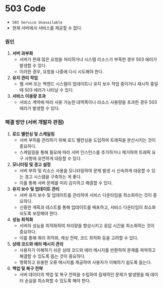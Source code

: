 # 503 Code
* `503 Service Unavailable`
* 현재 서버에서 서비스를 제공할 수 없다.
### 원인
1. **서버 과부화**
    * 서버가 현재 많은 요청을 처리하거나 시스템 리소스가 부족한 경우 503 에러가 발생할 수 있다.
    * 이러한 경우, 요청을 나중에 다시 시도해야 한다.
2. **유지 관리 작업**
    * 웹 서버 또는 백엔드 시스템이 업데이트나 유지 보수 작업 중이거나 재시작 중일 때 503 에러가 나타날 수 있다. 
3. **서비스 이용량 초과**
    * 서비스 계약에 따라 사용 가능한 대역폭이나 리소스 사용량을 초과한 경우 503 에러가 발생할 수 있다.

### 해결 방안 (서버 개발자 관점)
1. **로드 밸런싱 및 스케일링**
    * 서버 부하를 관리하기 위해 로드 밸런싱을 도입하여 트래픽을 분산시키는 것이 중요하다.
    * 스케일링을 통해 필요에 따라 서버 인스턴스를 추가하거나 제거하여 트래픽 요구 사항에 유연하게 대응할 수 있다.
2. **모니터링 및 경고 설정**
    * 서버 부하 및 리소스 사용을 모니터링하여 문제 발생 시 신속하게 대응할 수 있는 경고 시스템을 구축하는 게 좋다.
    * 이를 통해 서버 문제를 미리 감지하고 해결할 수 있다.
3. **유지 보수 및 업데이트 관리**
    * 서버 유지 보수 및 업데이트를 관리하여 서비스 다운타임을 최소화하는 것이 중요하다.
    * 신중한 계획과 테스트를 통해 업데이트를 배포하고, 서비스 다운타임이 최소화되도록 보장해야 한다.
4. **성능 최적화**
    * 서버의 성능을 최적화하여 처리량을 향상시키고 응답 시간을 최소화하는 것이 중요하다.
    * 이를 통해 쿼리 최적화, 캐싱 전략, 코드 최적화 등을 고려할 수 있다.
5. **상태 코드와 에러 메시지 관리**
    * 사용자가 이해하기 쉬운 상태 코드와 에러 메시지를 반환하여 문제를 파악하고 해결할 수 있도록 돕는 것이 중요하다.
    * 명확하고 유용한 오류 메시지를 제공하여 사용자가 이해하기 쉽도록 돕는다.
6. **백업 및 복구 전략**
    * 서버 데이터의 백업 및 복구 전략을 수립하여 잠재적인 문제가 발생했을 때 데이터 손실을 최소화할 수 있도록 해야 한다.

